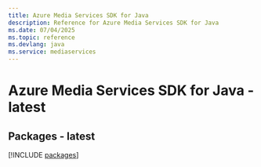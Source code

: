 ```yaml
---
title: Azure Media Services SDK for Java
description: Reference for Azure Media Services SDK for Java
ms.date: 07/04/2025
ms.topic: reference
ms.devlang: java
ms.service: mediaservices
---
```

# Azure Media Services SDK for Java - latest
## Packages - latest
[!INCLUDE [packages](media-services-index.md)]